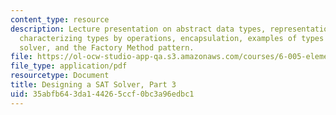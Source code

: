 ```yaml
---
content_type: resource
description: Lecture presentation on abstract data types, representation independence,
  characterizing types by operations, encapsulation, examples of types used by DPLL
  solver, and the Factory Method pattern.
file: https://ol-ocw-studio-app-qa.s3.amazonaws.com/courses/6-005-elements-of-software-construction-fall-2008/35abfb643da144265ccf0bc3a96edbc1_MIT6_005f08_lec13.pdf
file_type: application/pdf
resourcetype: Document
title: Designing a SAT Solver, Part 3
uid: 35abfb64-3da1-4426-5ccf-0bc3a96edbc1
---
```

